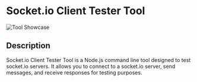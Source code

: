 # Socket.io Client Tester Tool

![Tool Showcase](https://i.imgur.com/EBTcWG4.png)

## Description

Socket.io Client Tester Tool is a Node.js command line tool designed to test socket.io servers. It allows you to connect to a socket.io server, send messages, and receive responses for testing purposes.
